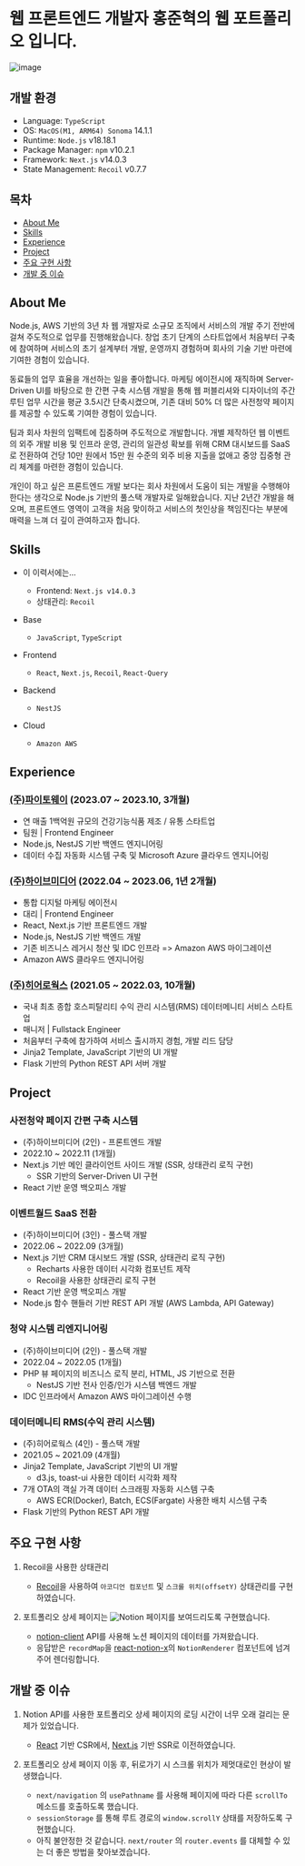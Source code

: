 # 웹 프론트엔드 개발자 홍준혁의 웹 포트폴리오 입니다.

![image](https://github.com/ato-m-a/portfolio/assets/99224451/8e33f393-a346-4182-bf04-b25e1660da99)

## 개발 환경

- Language: `TypeScript`
- OS: `MacOS(M1, ARM64) Sonoma` 14.1.1
- Runtime: `Node.js` v18.18.1
- Package Manager: `npm` v10.2.1
- Framework: `Next.js` v14.0.3
- State Management: `Recoil` v0.7.7

## 목차

- [About Me](#About-Me)
- [Skills](#Skills)
- [Experience](#Experience)
- [Project](#Project)
- [주요 구현 사항](#주요-구현-사항)
- [개발 중 이슈](#개발-중-이슈)

## About Me

Node.js, AWS 기반의 3년 차 웹 개발자로 소규모 조직에서 서비스의 개발 주기 전반에 걸쳐 주도적으로 업무를 진행해왔습니다. 창업 초기 단계의 스타트업에서 
처음부터 구축에 참여하며 서비스의 초기 설계부터 개발, 운영까지 경험하며 회사의 기술 기반 마련에 기여한 경험이 있습니다.

동료들의 업무 효율을 개선하는 일을 좋아합니다. 마케팅 에이전시에 재직하며 Server-Driven UI를 바탕으로 한 간편 구축 시스템 개발을 통해 웹 퍼블리셔와 
디자이너의 주간 루틴 업무 시간을 평균 3.5시간 단축시켰으며, 기존 대비 50% 더 많은 사전청약 페이지를 제공할 수 있도록 기여한 경험이 있습니다.

팀과 회사 차원의 임팩트에 집중하며 주도적으로 개발합니다. 개별 제작하던 웹 이벤트의 외주 개발 비용 및 인프라 운영, 관리의 일관성 확보를 위해 CRM 대시보드를 SaaS로 
전환하여 건당 10만 원에서 15만 원 수준의 외주 비용 지출을 없애고 중앙 집중형 관리 체계를 마련한 경험이 있습니다.

개인이 하고 싶은 프론트엔드 개발 보다는 회사 차원에서 도움이 되는 개발을 수행해야 한다는 생각으로 Node.js 기반의 풀스택 개발자로 일해왔습니다. 
지난 2년간 개발을 해오며, 프론트엔드 영역이 고객을 처음 맞이하고 서비스의 첫인상을 책임진다는 부분에 매력을 느껴 더 깊이 관여하고자 합니다.

## Skills

- 이 이력서에는...
	- Frontend: `Next.js v14.0.3`
	- 상태관리: `Recoil`

- Base
  - `JavaScript`, `TypeScript`

- Frontend
  - `React`, `Next.js`, `Recoil`, `React-Query`

- Backend
  - `NestJS`

- Cloud
  - `Amazon AWS`

## Experience

### [(주)파이토웨이](https://www.phytoway.team/) (2023.07 ~ 2023.10, 3개월)
- 연 매출 1백억원 규모의 건강기능식품 제조 / 유통 스타트업
- 팀원 | Frontend Engineer
- Node.js, NestJS 기반 백엔드 엔지니어링
- 데이터 수집 자동화 시스템 구축 및 Microsoft Azure 클라우드 엔지니어링

### [(주)하이브미디어](http://hivemedia.co.kr/) (2022.04 ~ 2023.06, 1년 2개월)
- 통합 디지털 마케팅 에이전시
- 대리 | Frontend Engineer
- React, Next.js 기반 프론트엔드 개발
- Node.js, NestJS 기반 백엔드 개발
- 기존 비즈니스 레거시 청산 및 IDC 인프라 => Amazon AWS 마이그레이션
- Amazon AWS 클라우드 엔지니어링

### [(주)히어로웍스](https://www.heroworks.co.kr) (2021.05 ~ 2022.03, 10개월)
- 국내 최초 종합 호스피탈리티 수익 관리 시스템(RMS) 데이터메니티 서비스 스타트업
- 매니저 | Fullstack Engineer
- 처음부터 구축에 참가하여 서비스 출시까지 경험, 개발 리드 담당
- Jinja2 Template, JavaScript 기반의 UI 개발
- Flask 기반의 Python REST API 서버 개발

## Project

### 사전청약 페이지 간편 구축 시스템
- (주)하이브미디어 (2인) - 프론트엔드 개발
- 2022.10 ~ 2022.11 (1개월)
- Next.js 기반 메인 클라이언트 사이드 개발 (SSR, 상태관리 로직 구현)
	- SSR 기반의 Server-Driven UI 구현
- React 기반 운영 백오피스 개발

### 이벤트월드 SaaS 전환
- (주)하이브미디어 (3인) - 풀스택 개발
- 2022.06 ~ 2022.09 (3개월)
- Next.js 기반 CRM 대시보드 개발 (SSR, 상태관리 로직 구현)
	- Recharts 사용한 데이터 시각화 컴포넌트 제작
	- Recoil을 사용한 상태관리 로직 구현
- React 기반 운영 백오피스 개발
- Node.js 함수 핸들러 기반 REST API 개발 (AWS Lambda, API Gateway)

### 청약 시스템 리엔지니어링
- (주)하이브미디어 (2인) - 풀스택 개발
- 2022.04 ~ 2022.05 (1개월)
- PHP 뷰 페이지의 비즈니스 로직 분리, HTML, JS 기반으로 전환
	- NestJS 기반 전사 인증/인가 시스템 백엔드 개발
- IDC 인프라에서 Amazon AWS 마이그레이션 수행

### 데이터메니티 RMS(수익 관리 시스템)
- (주)히어로웍스 (4인) - 풀스택 개발
- 2021.05 ~ 2021.09 (4개월)
- Jinja2 Template, JavaScript 기반의 UI 개발
	- d3.js, toast-ui 사용한 데이터 시각화 제작
- 7개 OTA의 객실 가격 데이터 스크래핑 자동화 시스템 구축
	- AWS ECR(Docker), Batch, ECS(Fargate) 사용한 배치 시스템 구축
- Flask 기반의 Python REST API 개발

## 주요 구현 사항

1. Recoil을 사용한 상태관리
	- [Recoil](https://github.com/facebookexperimental/Recoil)을 사용하여 `아코디언 컴포넌트` 및 `스크롤 위치(offsetY)` 상태관리를 구현하였습니다.

2. 포트폴리오 상세 페이지는 ![Notion](https://img.shields.io/badge/Notion-black?logo=Notion) 페이지를 보여드리도록 구현했습니다.
	- [notion-client](https://www.npmjs.com/package/notion-client) API를 사용해 노션 페이지의 데이터를 가져왔습니다.
	- 응답받은 `recordMap`을 [react-notion-x](https://www.npmjs.com/package/react-notion-x)의 `NotionRenderer` 컴포넌트에 넘겨주어 렌더링합니다.
	

## 개발 중 이슈

1. Notion API를 사용한 포트폴리오 상세 페이지의 로딩 시간이 너무 오래 걸리는 문제가 있었습니다.
	- [React](https://github.com/facebook/react) 기반 CSR에서, [Next.js](https://github.com/vercel/next.js) 기반 SSR로 이전하였습니다.

2. 포트폴리오 상세 페이지 이동 후, 뒤로가기 시 스크롤 위치가 제멋대로인 현상이 발생했습니다.
	- `next/navigation` 의 `usePathname` 를 사용해 페이지에 따라 다른 `scrollTo` 메소드를 호출하도록 했습니다.
	- `sessionStorage` 를 통해 루트 경로의 `window.scrollY` 상태를 저장하도록 구현했습니다.
	- 아직 불안정한 것 같습니다. `next/router` 의 `router.events` 를 대체할 수 있는 더 좋은 방법을 찾아보겠습니다.